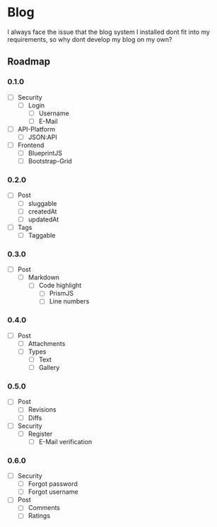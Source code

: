
# Blog

I always face the issue that the blog system I installed dont fit into my requirements, so why dont develop my blog on my own?

## Roadmap

### 0.1.0

- [ ] Security
    - [ ] Login
        - [ ] Username
        - [ ] E-Mail
- [ ] API-Platform
    - [ ] JSON:API
- [ ] Frontend
    - [ ] BlueprintJS
    - [ ] Bootstrap-Grid

### 0.2.0

- [ ] Post
    - [ ] sluggable
    - [ ] createdAt
    - [ ] updatedAt
- [ ] Tags
    - [ ] Taggable

### 0.3.0

- [ ] Post
    - [ ] Markdown
        - [ ] Code highlight
            - [ ] PrismJS
            - [ ] Line numbers

### 0.4.0

- [ ] Post
    - [ ] Attachments
    - [ ] Types
        - [ ] Text
        - [ ] Gallery

### 0.5.0

- [ ] Post
    - [ ] Revisions
    - [ ] Diffs
- [ ] Security
    - [ ] Register
        - [ ] E-Mail verification

### 0.6.0

- [ ] Security
    - [ ] Forgot password
    - [ ] Forgot username
- [ ] Post
    - [ ] Comments
    - [ ] Ratings